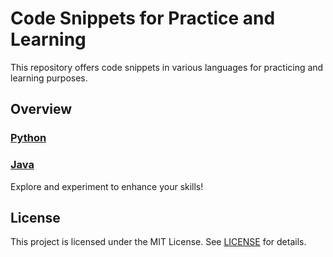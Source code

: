# Code Snippets for Practice and Learning

This repository offers code snippets in various languages for practicing and learning purposes.

## Overview

### [Python](python/)
### [Java](java/)

Explore and experiment to enhance your skills!

## License

This project is licensed under the MIT License. See [LICENSE](LICENSE) for details.
